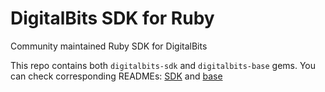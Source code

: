 # DigitalBits SDK for Ruby

Community maintained Ruby SDK for DigitalBits

This repo contains both `digitalbits-sdk` and `digitalbits-base` gems. You can check corresponding READMEs: [SDK](https://github.com/xdbfoundation/ruby-digitalbits-sdk/blob/main/sdk/README.md) and [base](https://github.com/xdbfoundation/ruby-digitalbits-sdk/blob/main/base/README.md)

